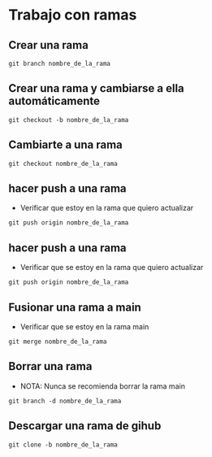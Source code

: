# Trabajo con ramas

## Crear una rama

```hash
git branch nombre_de_la_rama
```

## Crear una rama y cambiarse a ella automáticamente

```hash
git checkout -b nombre_de_la_rama
```

## Cambiarte a una rama

```hash
git checkout nombre_de_la_rama
```

## hacer push a una rama

- Verificar que estoy en la rama que quiero actualizar

```hash
git push origin nombre_de_la_rama
```

## hacer push a una rama

- Verificar que se estoy en la rama que quiero actualizar

```hash
git push origin nombre_de_la_rama
```

## Fusionar una rama a main

- Verificar que se estoy en la rama main

```hash
git merge nombre_de_la_rama
```

## Borrar una rama

- NOTA: Nunca se recomienda borrar la rama main

```hash
git branch -d nombre_de_la_rama
```

## Descargar una rama de gihub

```hash
git clone -b nombre_de_la_rama
```

